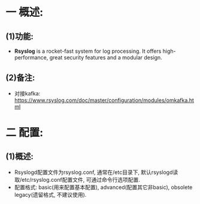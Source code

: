 # 一 概述:
## (1)功能:
- **Rsyslog** is a rocket-fast system for log processing. It offers high-performance, great security features and a modular design.

## (2)备注:
- 对接kafka: https://www.rsyslog.com/doc/master/configuration/modules/omkafka.html

# 二 配置:
## (1)概述:
- Rsyslogd配置文件为rsyslog.conf, 通常在/etc目录下, 默认rsyslogd读取/etc/rsyslog.conf配置文件, 可通过命令行选项配置.
- 配置格式: basic(用来配置基本配置), advanced(配置其它非basic), obsolete legacy(遗留格式, 不建议使用).